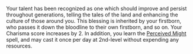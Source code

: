 Your talent has been recognized as one which should improve and persist throughout generations, telling the tales of the land and enhancing the culture of those around you. This blessing is inherited by your firstborn, who passes it down the bloodline to their own firstborn, and so on. Your Charisma score increases by 2. In addition, you learn the [Perceived Might](Perceived%20Might.md) spell, and may cast it once per day at 2nd-level without expending any resources.